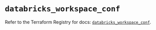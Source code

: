# `databricks_workspace_conf`

Refer to the Terraform Registry for docs: [`databricks_workspace_conf`](https://registry.terraform.io/providers/databricks/databricks/1.39.0/docs/resources/workspace_conf).
